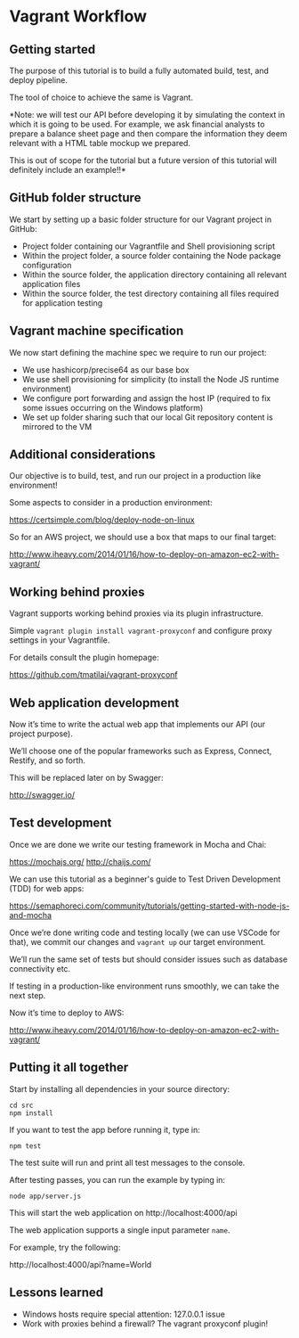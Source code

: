 Vagrant Workflow
================

Getting started
---------------

The purpose of this tutorial is to build a fully automated build, test, and deploy pipeline.

The tool of choice to achieve the same is Vagrant.

*Note: we will test our API before developing it by simulating the context in which it is going to be used. For example, we ask financial analysts to prepare a balance sheet page and then compare the information they deem relevant with a HTML table mockup we prepared.

This is out of scope for the tutorial but a future version of this tutorial will definitely include an example!!\*

GitHub folder structure
-----------------------

We start by setting up a basic folder structure for our Vagrant project in GitHub:

-	Project folder containing our Vagrantfile and Shell provisioning script
-	Within the project folder, a source folder containing the Node package configuration
-	Within the source folder, the application directory containing all relevant application files
-	Within the source folder, the test directory containing all files required for application testing

Vagrant machine specification
-----------------------------

We now start defining the machine spec we require to run our project:

-	We use hashicorp/precise64 as our base box
-	We use shell provisioning for simplicity (to install the Node JS runtime environment)
-	We configure port forwarding and assign the host IP (required to fix some issues occurring on the Windows platform)
-	We set up folder sharing such that our local Git repository content is mirrored to the VM

Additional considerations
-------------------------

Our objective is to build, test, and run our project in a production like environment!

Some aspects to consider in a production environment:

https://certsimple.com/blog/deploy-node-on-linux

So for an AWS project, we should use a box that maps to our final target:

http://www.iheavy.com/2014/01/16/how-to-deploy-on-amazon-ec2-with-vagrant/

Working behind proxies
----------------------

Vagrant supports working behind proxies via its plugin infrastructure.

Simple `vagrant plugin install vagrant-proxyconf` and configure proxy settings in your Vagrantfile.

For details consult the plugin homepage:

https://github.com/tmatilai/vagrant-proxyconf

Web application development
---------------------------

Now it’s time to write the actual web app that implements our API (our project purpose).

We’ll choose one of the popular frameworks such as Express, Connect, Restify, and so forth.

This will be replaced later on by Swagger:

http://swagger.io/

Test development
----------------

Once we are done we write our testing framework in Mocha and Chai:

https://mochajs.org/ http://chaijs.com/

We can use this tutorial as a beginner's guide to Test Driven Development (TDD) for web apps:

https://semaphoreci.com/community/tutorials/getting-started-with-node-js-and-mocha

Once we’re done writing code and testing locally (we can use VSCode for that), we commit our changes and `vagrant up` our target environment.

We’ll run the same set of tests but should consider issues such as database connectivity etc.

If testing in a production-like environment runs smoothly, we can take the next step.

Now it’s time to deploy to AWS:

http://www.iheavy.com/2014/01/16/how-to-deploy-on-amazon-ec2-with-vagrant/

Putting it all together
-----------------------

Start by installing all dependencies in your source directory:

```
cd src
npm install
```

If you want to test the app before running it, type in:

`npm test`

The test suite will run and print all test messages to the console.

After testing passes, you can run the example by typing in:

`node app/server.js`

This will start the web application on http://localhost:4000/api

The web application supports a single input parameter `name`.

For example, try the following:

http://localhost:4000/api?name=World

Lessons learned
---------------

-	Windows hosts require special attention: 127.0.0.1 issue
-	Work with proxies behind a firewall? The vagrant proxyconf plugin!
